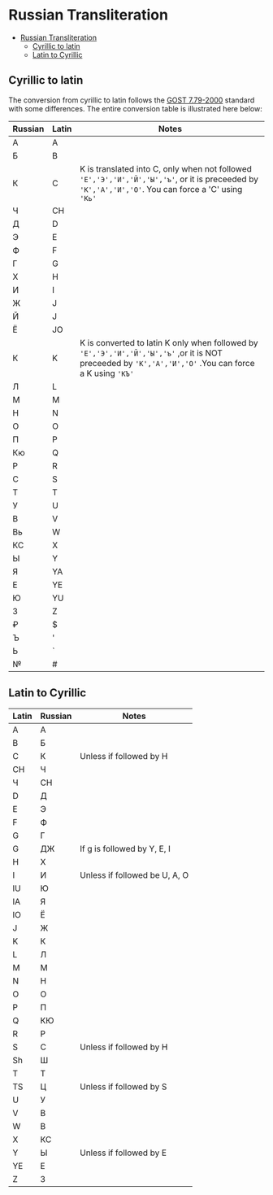 # Russian Transliteration

- [Russian Transliteration](#russian-transliteration)
  - [Cyrillic to latin](#cyrillic-to-latin)
  - [Latin to Cyrillic](#latin-to-cyrillic)

## Cyrillic to latin

The conversion from cyrillic to latin follows the [GOST 7.79-2000](https://en.wikipedia.org/wiki/GOST_7.79-2000) standard with some differences. The entire conversion table is illustrated here below:

| Russian | Latin | Notes                                                                                                                                                  |
|---------|-------|--------------------------------------------------------------------------------------------------------------------------------------------------------|
| А       | A     |                                                                                                                                                        |
| Б       | B     |                                                                                                                                                        |
| К       | C     | K is translated into C, only when not followed ```'Е','Э','И','Й','Ы','ъ'```, or it is preceeded by ```'К','А','И','О'```. You can force a 'C' using ```'Кь'```  |
| Ч       | CH    |                                                                                                                                                        |
| Д       | D     |                                                                                                                                                        |
| Э       | E     |                                                                                                                                                        |
| Ф       | F     |                                                                                                                                                        |
| Г       | G     |                                                                                                                                                        |
| Х       | H     |                                                                                                                                                        |
| И       | I     |                                                                                                                                                        |
| Ж       | J     |                                                                                                                                                        |
| Й       | J     |                                                                                                                                                        |
| Ё       | JO    |                                                                                                                                                        |
| К       | K     | K is converted to latin K only when followed by ```'Е','Э','И','Й','Ы','ъ'``` ,or it is NOT preceeded by ```'К','А','И','О'``` .You can force a K using ```'КЪ'``` |
| Л       | L     |                                                                                                                                                        |
| М       | M     |                                                                                                                                                        |
| Н       | N     |                                                                                                                                                        |
| О       | O     |                                                                                                                                                        |
| П       | P     |                                                                                                                                                        |
| Кю      | Q     |                                                                                                                                                        |
| Р       | R     |                                                                                                                                                        |
| С       | S     |                                                                                                                                                        |
| Т       | T     |                                                                                                                                                        |
| У       | U     |                                                                                                                                                        |
| В       | V     |                                                                                                                                                        |
| Вь      | W     |                                                                                                                                                        |
| КС      | X     |                                                                                                                                                        |
| Ы       | Y     |                                                                                                                                                        |
| Я       | YA    |                                                                                                                                                        |
| Е       | YE    |                                                                                                                                                        |
| Ю       | YU    |                                                                                                                                                        |
| З       | Z     |                                                                                                                                                        |
| ₽       | $     |                                                                                                                                                        |
| Ъ       | '     |                                                                                                                                                        |
| Ь       | `     |                                                                                                                                                        |
| №       | #     |                                                                                                                                                        |

## Latin to Cyrillic

| Latin | Russian | Notes                         |
|-------|---------|-------------------------------|
| А     | A       |                               |
| B     | Б       |                               |
| C     | К       | Unless if followed by H       |
| CH    | Ч       |                               |
| Ч     | CH      |                               |
| D     | Д       |                               |
| E     | Э       |                               |
| F     | Ф       |                               |
| G     | Г       |                               |
| G     | ДЖ      | If g is followed by Y, E, I   |
| H     | Х       |                               |
| I     | И       | Unless if followed be U, A, O |
| IU    | Ю       |                               |
| IA    | Я       |                               |
| IO    | Ё       |                               |
| J     | Ж       |                               |
| K     | К       |                               |
| L     | Л       |                               |
| M     | М       |                               |
| N     | Н       |                               |
| O     | О       |                               |
| P     | П       |                               |
| Q     | КЮ      |                               |
| R     | Р       |                               |
| S     | С       | Unless if followed by H       |
| Sh    | Ш       |                               |
| T     | Т       |                               |
| TS    | Ц       | Unless if followed by S       |
| U     | У       |                               |
| V     | В       |                               |
| W     | В       |                               |
| X     | КС      |                               |
| Y     | Ы       | Unless if followed by E       |
| YE    | E       |                               |
| Z     | З       |                               |

